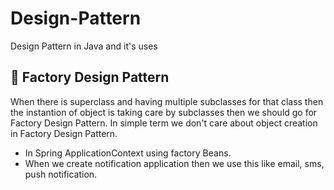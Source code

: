 # Design-Pattern
Design Pattern in Java and it's uses
## :love_letter: Factory Design Pattern
When there is superclass and having multiple subclasses for that class then the instantion of object is taking care by subclasses then we should go for Factory Design Pattern.
In simple term we don't care about object creation in Factory Design Pattern.

- In Spring ApplicationContext using factory Beans.
- When we create notification application then we use this like email, sms, push notification.

